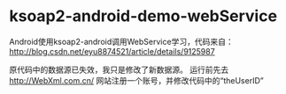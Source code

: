 # ksoap2-android-demo-webService
Android使用ksoap2-android调用WebService学习，代码来自：http://blog.csdn.net/eyu8874521/article/details/9125987

原代码中的数据源已失效，我只是修改了新数据源。
运行前先去 http://WebXml.com.cn/ 网站注册一个账号，并修改代码中的“theUserID”
